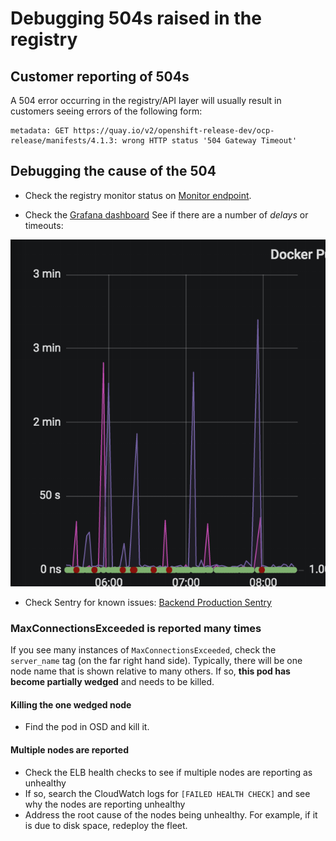 # Debugging 504s raised in the registry

## Customer reporting of 504s

A 504 error occurring in the registry/API layer will usually result in customers seeing errors of the following form:

```
metadata: GET https://quay.io/v2/openshift-release-dev/ocp-release/manifests/4.1.3: wrong HTTP status '504 Gateway Timeout'
```

## Debugging the cause of the 504

- Check the registry monitor status on [Monitor endpoint](https://monitor.quay.io/health). 

- Check the [Grafana dashboard](https://grafana.app-sre.devshift.net/d/quay-apis-by-service/quay-apis-by-service?orgId=1&refresh=10s&var-datasource=quayp05ue1-prometheus&var-service=quay-py3-clusterip-service)  See if there are a number of *delays* or timeouts:

![Monitor displaying slowdowns](../images/monitor-issues.png "Registry monitor displaying slowdowns and timeouts")

- Check Sentry for known issues: [Backend Production Sentry](https://sentry.io/organizations/coreos/issues/?project=52148)

### MaxConnectionsExceeded is reported many times

If you see many instances of `MaxConnectionsExceeded`, check the `server_name` tag (on the far right hand side). Typically, there will be one node name that is shown relative to many others. If so, **this pod has become partially wedged** and needs to be killed.

#### Killing the one wedged node

- Find the pod in OSD and kill it.

#### Multiple nodes are reported

- Check the ELB health checks to see if multiple nodes are reporting as unhealthy
- If so, search the CloudWatch logs for `[FAILED HEALTH CHECK]` and see why the nodes are reporting unhealthy
- Address the root cause of the nodes being unhealthy. For example, if it is due to disk space, redeploy the fleet.
